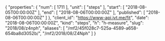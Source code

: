 {
  "properties": {
    "num": [
      1711
    ],
    "unit": [
      "steps"
    ],
    "start": [
      "2018-08-05T00:00:00Z"
    ],
    "end": [
      "2018-08-06T00:00:00Z"
    ],
    "published": [
      "2018-08-06T00:00:00Z"
    ]
  },
  "client_id": "https://www-api.jvt.me/fit",
  "date": "2018-08-06T00:00:00Z",
  "kind": "steps",
  "h": "h-measure",
  "slug": "2018/08/z4nph",
  "aliases": [
    "/mf2/45f028c7-525a-4589-a658-654ba8d3052b/",
    "/mf2/2018/08/Z4Nph"
  ]
}
